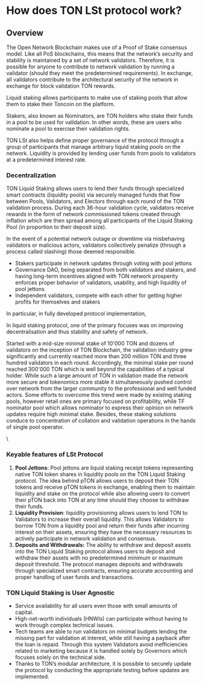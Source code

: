 # How does TON LSt protocol work?

## Overview

The Open Network Blockchain makes use of a Proof of Stake consensus model. Like all PoS blockchains, this means that the network’s security and stability is maintained by a set of network validators. Therefore, it is possible for anyone to contribute to network validation by running a validator (should they meet the predetermined requirements). In exchange, all validators contribute to the architectural security of the network in exchange for block validation TON rewards.

Liquid staking allows participants to make use of staking pools that allow them to stake their Toncoin on the platform.&#x20;

Stakers, also known as Nominators, are TON holders who stake their funds in a pool to be used for validation. In other words, these are users who nominate a pool to exercise their validation rights.

TON LSt also helps define proper governance of the protocol through a group of participants that manage arbitrary liquid staking pools on the network. Liquidity is provided by lending user funds from pools to validators at a predetermined interest rate.

### Decentralization

TON Liquid Staking allows users to lend their funds through specialized smart contracts (liquidity pools) via securely managed funds that flow between Pools, Validators, and Electors through each round of the TON validation process. During each 36-hour validation cycle, validators receive rewards in the form of network commissioned tokens created through inflation which are then spread among all participants of the Liquid Staking Pool (in proportion to their deposit size).

In the event of a potential network outage or downtime via misbehaving validators or malicious actors, validators collectively penalize (through a process called slashing) those deemed responsible.

* Stakers participate in network updates through voting with pool jettons
* Governance DAO, being separated from both validators and stakers, and having long-term incentives aligned with TON network prosperity enforces proper behavior of validators, usability, and high liquidity of pool jettons
* Independent validators, compete with each other for getting higher profits for themselves and stakers

In particular, in fully developed protocol implementation,

In liquid staking protocol, one of the primary focuses was on improving decentralisation and thus stability and safety of network.

Started with a mid-size minimal stake of 10'000 TON and dozens of validators on the inception of TON Blockchain, the validation industry grew significantly and currently reached more than 200 million TON and three hundred validators in each round. Accordingly, the minimal stake per round reached 300'000 TON which is well beyond the capabilities of a typical holder. While such a large amount of TON in validation made the network more secure and tokenomics more stable it simultaneously pushed control over network from the larger community to the professional and well funded actors. Some efforts to overcome this trend were made by existing staking pools, however retail ones are primary focused on profitability, while TF nominator pool which allows nominator to express their opinion on network updates require high minimal stake. Besides, these staking solutions conduce to concentration of collation and validation operations in the hands of single pool operator.

\


### Keyable features of LSt Protocol



1. **​Pool Jettons**: Pool jettons are liquid staking receipt tokens representing native TON token shares in liquidity pools on the TON Liquid Staking protocol. The idea behind pTON allows users to deposit their TON tokens and receive pTON tokens in exchange, enabling them to maintain liquidity and stake on the protocol while also allowing users to convert their pTON back into TON at any time should they choose to withdraw their funds.
2. **Liquidity Provision**: liquidity provisioning allows users to lend TON to Validators to increase their overall liquidity. This allows Validators to borrow TON from a liquidity pool and return their funds after incurring interest on their assets, ensuring they have the necessary resources to actively participate in network validation and consensus.
3. **Deposits and Withdrawals:** The ability to withdraw and deposit assets into the TON Liquid Staking protocol allows users to deposit and withdraw their assets with no predetermined minimum or maximum deposit threshold. The protocol manages deposits and withdrawals through specialized smart contracts, ensuring accurate accounting and proper handling of user funds and transactions.

### TON Liquid Staking is User Agnostic

* Service availability for all users even those with small amounts of capital.
* High-net-worth individuals (HNWIs) can participate without having to work through complex technical issues.
* Tech teams are able to run validators on minimal budgets lending the missing part for validation at interest, while still having a payback after the loan is repaid. Through this system Validators avoid inefficiencies related to marketing because it is handled solely by Governors which focuses solely on the technical side.
* Thanks to TON’s modular architecture, it is possible to securely update the protocol by conducting the appropriate testing before updates are implemented.
